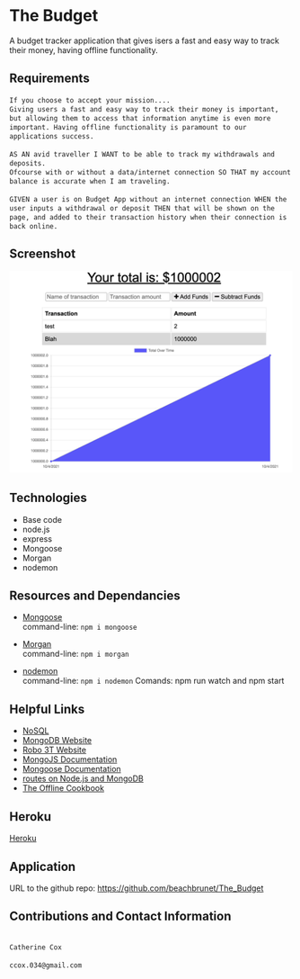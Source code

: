 # The Budget

A budget tracker application that gives isers a fast and easy way to track their money, having offline functionality.

## Requirements

<!-- ----------------------- -->

```
If you choose to accept your mission....
Giving users a fast and easy way to track their money is important, but allowing them to access that information anytime is even more important. Having offline functionality is paramount to our applications success.

AS AN avid traveller I WANT to be able to track my withdrawals and deposits.
Ofcourse with or without a data/internet connection SO THAT my account balance is accurate when I am traveling.

GIVEN a user is on Budget App without an internet connection WHEN the user inputs a withdrawal or deposit THEN that will be shown on the page, and added to their transaction history when their connection is back online.

```

## Screenshot

<!-- ----------------------- -->

![Screen Shot](/assets/transaction.png)

## Technologies

<!-- ----------------------- -->

- Base code
- node.js
- express
- Mongoose
- Morgan
- nodemon

## Resources and Dependancies

- [Mongoose](https://www.npmjs.com/package/mongoose)<br />
  command-line: `npm i mongoose`

- [Morgan](https://www.npmjs.com/package/morgan)<br />
  command-line: `npm i morgan`

- [nodemon](https://www.npmjs.com/package/nodemon)<br />
  command-line: `npm i nodemon`
  Comands: npm run watch and npm start

## Helpful Links

- [NoSQL](https://en.wikipedia.org/wiki/NoSQL)
- [MongoDB Website](https://www.mongodb.com/)
- [Robo 3T Website](https://robomongo.org/download)
- [MongoJS Documentation](https://www.npmjs.com/package/mongojs)
- [Mongoose Documentation](http://mongoosejs.com/docs/guide.html)
- [routes on Node.js and MongoDB](https://www.geeksforgeeks.org/restfull-routes-on-node-js-and-mongodb/)
- [The Offline Cookbook](https://developers.google.com/web/fundamentals/instant-and-offline/offline-cookbook#cache-falling-back-to-network)

## Heroku

<!-- ----------------------- -->

[Heroku](https://something.herokuapp.com)

## Application

<!-- ----------------------- -->

URL to the github repo: https://github.com/beachbrunet/The_Budget

## Contributions and Contact Information

<!-- ----------------------- -->

```

Catherine Cox

ccox.034@gmail.com
```
